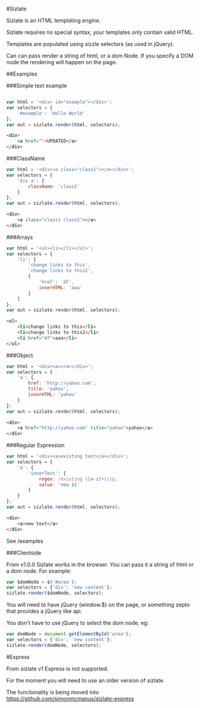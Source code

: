 #Sizlate

Sizlate is an HTML templating engine.

Sizlate requires no special syntax, your templates only contain valid HTML.

Templates are populated using sizzle selectors (as used in jQuery).

Can can pass render a string of html, or a dom Node. If you specify a DOM node the rendering will happen on the page.


##Examples


###Simple text example

```js

var html = '<div> id="example"></div>';
var selectors = {
	'#example': 'Hello World'
};
var out = sizlate.render(html, selectors);

```

```html
<div>
	<a href="">UPDATED</a>
</div>
```



###ClassName

```js
var html = '<div><a class="class1"></a></div>';
var selectors = {
    'div a': {
        className: 'class2'
    }
};
var out = sizlate.render(html, selectors);
```
```html
<div>
	<a class="class1 class2"></a>
</div>
```

###Arrays
```js
var html = '<ul><li></li></ul>';
var selectors = {
    'li': [
        'change links to this',
        'change links to this2',
        {
            'href': 'df',
            innerHTML: 'aaa'
        }
    ]
};
var out = sizlate.render(html, selectors);
```
```html
<ul>
	<li>change links to this</li>
	<li>change links to this2</li>
	<li href="df">aaa</li>
</ul>
```

###Object
```js
var html = '<div><a></a></div>';
var selectors = {
    'a': {
        href: 'http://yahoo.com',
        title: 'yahoo',
        innerHTML: 'yahoo'
    }
};
var out = sizlate.render(html, selectors);
```
```html
<div>
	<a href="http://yahoo.com" title="yahoo">yahoo</a>
</div>
```

###Regular Expression
```js
var html = '<div><a>existing text</a></div>';
var selectors = {
    'a': {
        'innerText': {
            regex: /existing ([a-z]+)/ig,
            value: 'new $1'
        }
    }
};
var out = sizlate.render(html, selectors);
```
```html
<div>
	<a>new text</a>
</div>
```

See /examples


###Clientside

From v1.0.0 Sizlate works in the browser. You can pass it a string of html or a dom node. For example:


```js
var $domNode = $('#area');
var selectors = {'div': 'new content'};
sizlate.render($domNode, selectors);
```
You will need to have jQuery (window.$) on the page, or something zepto that provides a jQuery like api.

You don't have to use jQuery to select the dom node, eg:

```js
var domNode = document.getElementById('area');
var selectors = {'div': 'new content'};
sizlate.render(domNode, selectors);
```

#Express

From sizlate v1 Express is not supported.

For the moment you will need to use an older version of sizlate.

The functionality is being moved into https://github.com/simonmcmanus/sizlate-express

